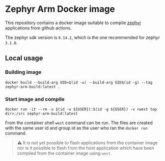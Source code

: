 # Zephyr Arm Docker image

This repository contains a docker image suitable to compile [zephyr](https://zephyrproject.org/) applications from github actions.

The zephyr sdk version is `0.14.2`, which is the one recommended for zephyr `3.1.0`.

## Local usage

### Building image
```
docker build --build-arg UID=$(id -u) --build-arg GID$(id -g) --tag zephyr-arm-build:latest .
```

### Start image and compile
```
docker run -it --rm -u $(id -u ${USER}):$(id -g ${USER}) -v <west top dir>:/src zephyr-arm-build:latest
```
From the container shell `west` command can be run. The files are created with the same user id and group id as the user who ran the `docker run` command.

> :warning: It is not yet possible to flash applications from the container image nor is it possible to flash from the host application which have been compiled from the container image using `west`.

